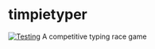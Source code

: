 # timpietyper
[![Testing](https://github.com/timdbie/timpietyper/actions/workflows/test.yml/badge.svg?branch=main)](https://github.com/timdbie/timpietyper/actions/workflows/test.yml)
A competitive typing race game
